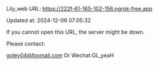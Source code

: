 Lily_web URL: https://222f-61-165-102-156.ngrok-free.app

Updated at: 2024-12-06 07:05:32

If you cannot open this URL, the server might be down.

Please contact: 

goley04@foxmail.com Or Wechat:GL_yeaH